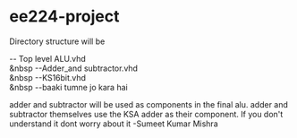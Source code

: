 # ee224-project

Directory structure will be <br>

\-- Top level ALU.vhd <br>
&nbsp     \--Adder_and subtractor.vhd <br>
&nbsp    \--KS16bit.vhd <br>
&nbsp    \--baaki tumne jo kara hai <br>
   
 adder and subtractor will be used as components in the final alu. adder and subtractor themselves use the KSA adder as their component. If you don't understand it dont worry about it -Sumeet Kumar Mishra
